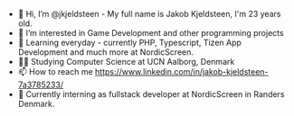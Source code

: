 - 👋 Hi, I’m @jkjeldsteen - My full name is Jakob Kjeldsteen, I'm 23 years old.
- 👀 I’m interested in Game Development and other programming projects
- 🌱 Learning everyday - currently PHP, Typescript, Tizen App Development and much more at NordicScreen.
- 🧑‍🏫 Studying Computer Science at UCN Aalborg, Denmark
- 📫 How to reach me https://www.linkedin.com/in/jakob-kjeldsteen-7a3785233/
- 👔 Currently interning as fullstack developer at NordicScreen in Randers Denmark.

<!---
jkjeldsteen/jkjeldsteen is a ✨ special ✨ repository because its `README.md` (this file) appears on your GitHub profile.
You can click the Preview link to take a look at your changes.
--->
